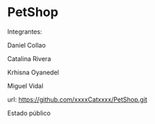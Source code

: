 # PetShop

Integrantes:

Daniel Collao

Catalina Rivera

Krhisna Oyanedel

Miguel Vidal

url: https://github.com/xxxxCatxxxx/PetShop.git

Estado público